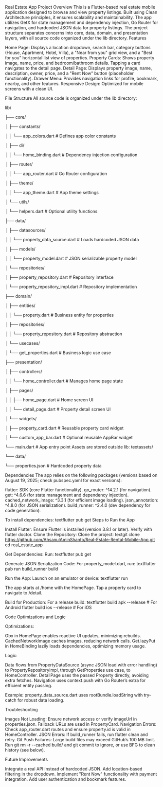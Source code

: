 Real Estate App
Project Overview
This is a Flutter-based real estate mobile application designed to browse and view property listings. Built using Clean Architecture principles, it ensures scalability and maintainability. The app utilizes GetX for state management and dependency injection, Go Router for navigation, and hardcoded JSON data for property listings. The project structure separates concerns into core, data, domain, and presentation layers, with all source code organized under the lib directory.
Features

Home Page: Displays a location dropdown, search bar, category buttons (House, Apartment, Hotel, Villa), a "Near from you" grid view, and a "Best for you" horizontal list view of properties.
Property Cards: Shows property image, name, price, and bedroom/bathroom details. Tapping a card navigates to the detail page.
Detail Page: Displays property image, name, description, owner, price, and a "Rent Now" button (placeholder functionality).
Drawer Menu: Provides navigation links for profile, bookmark, nearby, and other features.
Responsive Design: Optimized for mobile screens with a clean UI.

File Structure
All source code is organized under the lib directory:

lib/

├── core/

│ ├── constants/

│ │ └── app\_colors.dart # Defines app color constants

│ ├── di/

│ │ └── home\_binding.dart # Dependency injection configuration

│ ├── router/

│ │ └── app\_router.dart # Go Router configuration

│ ├── theme/

│ │ └── app\_theme.dart # App theme settings

│ └── utils/

│ └── helpers.dart # Optional utility functions

├── data/

│ ├── datasources/

│ │ └── property\_data\_source.dart # Loads hardcoded JSON data

│ ├── models/

│ │ └── property\_model.dart # JSON serializable property model

│ └── repositories/

│ ├── property\_repository.dart # Repository interface

│ └── property\_repository\_impl.dart # Repository implementation

├── domain/

│ ├── entities/

│ │ └── property.dart # Business entity for properties

│ ├── repositories/

│ │ └── property\_repository.dart # Repository abstraction

│ └── usecases/

│ └── get\_properties.dart # Business logic use case

├── presentation/

│ ├── controllers/

│ │ └── home\_controller.dart # Manages home page state

│ ├── pages/

│ │ ├── home\_page.dart # Home screen UI

│ │ └── detail\_page.dart # Property detail screen UI

│ └── widgets/

│ ├── property\_card.dart # Reusable property card widget

│ └── custom\_app\_bar.dart # Optional reusable AppBar widget

└── main.dart # App entry point
Assets are stored outside lib:
textassets/

└── data/

└── properties.json # Hardcoded property data

Dependencies
The app relies on the following packages (versions based on August 19, 2025; check pubspec.yaml for exact versions):

flutter: SDK (core Flutter functionality).
go_router: ^14.2.1 (for navigation).
get: ^4.6.6 (for state management and dependency injection).
cached_network_image: ^3.3.1 (for efficient image loading).
json_annotation: ^4.8.0 (for JSON serialization).
build_runner: ^2.4.0 (dev dependency for code generation).

To install dependencies:
textflutter pub get
Steps to Run the App

Install Flutter: Ensure Flutter is installed (version 3.8.1 or later). Verify with flutter doctor.
Clone the Repository: Clone the project:
textgit clone https://github.com/AhsanulAminShanto/Real-Estate-Rental-Mobile-App.git
cd real_estate_app

Get Dependencies: Run:
textflutter pub get

Generate JSON Serialization Code: For property_model.dart, run:
textflutter pub run build_runner build

Run the App: Launch on an emulator or device:
textflutter run

The app starts at /home with the HomePage. Tap a property card to navigate to /detail.


Build for Production: For a release build:
textflutter build apk --release  # For Android
flutter build ios --release  # For iOS


Code Optimizations and Logic

Optimizations:

Obx in HomePage enables reactive UI updates, minimizing rebuilds.
CachedNetworkImage caches images, reducing network calls.
Get.lazyPut in HomeBinding lazily loads dependencies, optimizing memory usage.


Logic:

Data flows from PropertyDataSource (async JSON load with error handling) to PropertyRepositoryImpl, through GetProperties use case, to HomeController.
DetailPage uses the passed Property directly, avoiding extra fetches.
Navigation uses context.push with Go Router’s extra for efficient entity passing.


Example: property_data_source.dart uses rootBundle.loadString with try-catch for robust data loading.

Troubleshooting

Images Not Loading: Ensure network access or verify imageUrl in properties.json. Fallback URLs are used in PropertyCard.
Navigation Errors: Check app_router.dart routes and ensure property.id is valid in HomeController.
JSON Errors: If build_runner fails, run flutter clean and retry.
Git Push Failures: Large build files may exceed GitHub’s 100 MB limit. Run git rm -r --cached build/ and git commit to ignore, or use BFG to clean history (see below).

Future Improvements

Integrate a real API instead of hardcoded JSON.
Add location-based filtering in the dropdown.
Implement "Rent Now" functionality with payment integration.
Add user authentication and bookmark features.

